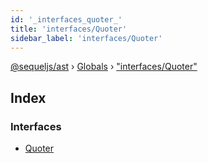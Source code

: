 ```yaml
---
id: '_interfaces_quoter_'
title: 'interfaces/Quoter'
sidebar_label: 'interfaces/Quoter'
---
```


[@sequeljs/ast](../index.md) › [Globals](../globals.md) ›
["interfaces/Quoter"](_interfaces_quoter_.md)

## Index

### Interfaces

- [Quoter](../interfaces/_interfaces_quoter_.quoter.md)
